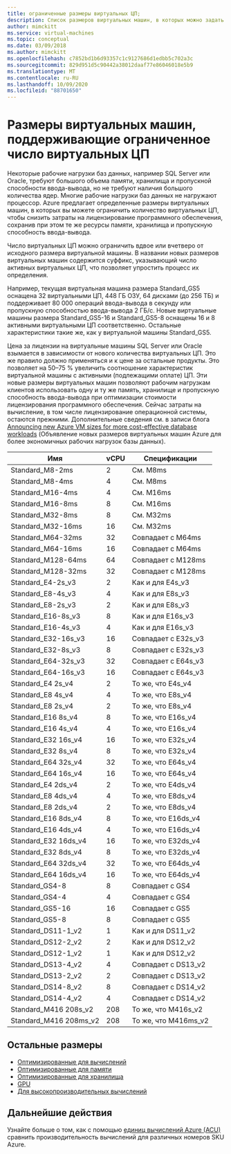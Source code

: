 ```yaml
---
title: ограниченные размеры виртуальных ЦП;
description: Список размеров виртуальных машин, в которых можно задать ограниченное число виртуальных ЦП.
author: mimckitt
ms.service: virtual-machines
ms.topic: conceptual
ms.date: 03/09/2018
ms.author: mimckitt
ms.openlocfilehash: c7852bd1b6d93357c1c9127686d1edbb5c702a3c
ms.sourcegitcommit: 829d951d5c90442a38012daaf77e86046018e5b9
ms.translationtype: MT
ms.contentlocale: ru-RU
ms.lasthandoff: 10/09/2020
ms.locfileid: "88701650"
---
```

# <a name="constrained-vcpu-capable-vm-sizes"></a>Размеры виртуальных машин, поддерживающие ограниченное число виртуальных ЦП

Некоторые рабочие нагрузки баз данных, например SQL Server или Oracle, требуют большого объема памяти, хранилища и пропускной способности ввода-вывода, но не требуют наличия большого количества ядер. Многие рабочие нагрузки баз данных не нагружают процессор. Azure предлагает определенные размеры виртуальных машин, в которых вы можете ограничить количество виртуальных ЦП, чтобы снизить затраты на лицензирование программного обеспечения, сохранив при этом те же ресурсы памяти, хранилища и пропускную способность ввода-вывода.

Число виртуальных ЦП можно ограничить вдвое или вчетверо от исходного размера виртуальной машины. В названии новых размеров виртуальных машин содержится суффикс, указывающий число активных виртуальных ЦП, что позволяет упростить процесс их определения.

Например, текущая виртуальная машина размера Standard_GS5 оснащена 32 виртуальными ЦП, 448 ГБ ОЗУ, 64 дисками (до 256 ТБ) и поддерживает 80 000 операций ввода-вывода в секунду или пропускную способностью ввода-вывода 2 ГБ/с. Новые виртуальные машины размера Standard_GS5-16 и Standard_GS5-8 оснащены 16 и 8 активными виртуальными ЦП соответственно. Остальные характеристики такие же, как у виртуальной машины Standard_GS5.

Цена за лицензии на виртуальные машины SQL Server или Oracle взымается в зависимости от нового количества виртуальных ЦП. Это же правило должно применяться и к цене за остальные продукты. Это позволяет на 50–75 % увеличить соотношение характеристик виртуальной машины с активными (подлежащими оплате) ЦП. Эти новые размеры виртуальных машин позволяют рабочим нагрузкам клиентов использовать одну и ту же память, хранилище и пропускную способность ввода-вывода при оптимизации стоимости лицензирования программного обеспечения. Сейчас затраты на вычисление, в том числе лицензирование операционной системы, остаются прежними. Дополнительные сведения см. в записи блога [Announcing new Azure VM sizes for more cost-effective database workloads](https://azure.microsoft.com/blog/announcing-new-azure-vm-sizes-for-more-cost-effective-database-workloads/) (Объявление новых размеров виртуальных машин Azure для более экономичных рабочих нагрузок базы данных).


| Имя                | vCPU | Спецификации           |
|---------------------|------|-----------------|
| Standard_M8-2ms     | 2    | См. M8ms    |
| Standard_M8-4ms     | 4    | См. M8ms    |
| Standard_M16-4ms    | 4    | См. M16ms   |
| Standard_M16-8ms    | 8    | См. M16ms   |
| Standard_M32-8ms    | 8    | См. M32ms   |
| Standard_M32-16ms   | 16   | См. M32ms   |
| Standard_M64-32ms   | 32   | Совпадает с M64ms   |
| Standard_M64-16ms   | 16   | Совпадает с M64ms   |
| Standard_M128-64ms  | 64   | Совпадает с M128ms  |
| Standard_M128-32ms  | 32   | Совпадает с M128ms  |
| Standard_E4-2s_v3   | 2    | Как и для E4s_v3  |
| Standard_E8-4s_v3   | 4    | Как и для E8s_v3  |
| Standard_E8-2s_v3   | 2    | Как и для E8s_v3  |
| Standard_E16-8s_v3  | 8    | Как и для E16s_v3 |
| Standard_E16-4s_v3  | 4    | Как и для E16s_v3 |
| Standard_E32-16s_v3 | 16   | Совпадает с E32s_v3 |
| Standard_E32-8s_v3  | 8    | Совпадает с E32s_v3 |
| Standard_E64-32s_v3 | 32   | Совпадает с E64s_v3 |
| Standard_E64-16s_v3 | 16   | Совпадает с E64s_v3 |
| Standard_E4 2s_v4   | 2    | То же, что E4s_v4  |
| Standard_E8 4s_v4   | 4    | То же, что E8s_v4  |
| Standard_E8 2s_v4   | 2    | То же, что E8s_v4  |
| Standard_E16 8s_v4  | 8    | То же, что E16s_v4 |
| Standard_E16 4s_v4  | 4    | То же, что E16s_v4 |
| Standard_E32 16s_v4 | 16   | То же, что E32s_v4 |
| Standard_E32 8s_v4  | 8    | То же, что E32s_v4 |
| Standard_E64 32s_v4 | 32   | То же, что E64s_v4 |
| Standard_E64 16s_v4 | 16   | То же, что E64s_v4 |
| Standard_E4 2ds_v4  | 2    | То же, что E4ds_v4 |
| Standard_E8 4ds_v4  | 4    | То же, что E8ds_v4 |
| Standard_E8 2ds_v4  | 2    | То же, что E8ds_v4 |
| Standard_E16 8ds_v4 | 8    | То же, что E16ds_v4|
| Standard_E16 4ds_v4 | 4    | То же, что E16ds_v4|
| Standard_E32 16ds_v4| 16   | То же, что E32ds_v4|
| Standard_E32 8ds_v4 | 8    | То же, что E32ds_v4|
| Standard_E64 32ds_v4| 32   | То же, что E64ds_v4|
| Standard_E64 16ds_v4| 16   | То же, что E64ds_v4|
| Standard_GS4-8      | 8    | Совпадает с GS4     |
| Standard_GS4-4      | 4    | Совпадает с GS4     |
| Standard_GS5-16     | 16   | Совпадает с GS5     |
| Standard_GS5-8      | 8    | Совпадает с GS5     |
| Standard_DS11-1_v2  | 1    | Как и для DS11_v2 |
| Standard_DS12-2_v2  | 2    | Как и для DS12_v2 |
| Standard_DS12-1_v2  | 1    | Как и для DS12_v2 |
| Standard_DS13-4_v2  | 4    | Совпадает с DS13_v2 |
| Standard_DS13-2_v2  | 2    | Совпадает с DS13_v2 |
| Standard_DS14-8_v2  | 8    | Совпадает с DS14_v2 |
| Standard_DS14-4_v2  | 4    | Совпадает с DS14_v2 |
| Standard_M416 208s_v2 | 208    | То же, что M416s_v2|
| Standard_M416 208ms_v2 | 208    | То же, что M416ms_v2 |

## <a name="other-sizes"></a>Остальные размеры
- [Оптимизированные для вычислений](./sizes-compute.md)
- [Оптимизированные для памяти](./sizes-memory.md)
- [Оптимизированные для хранилища](./sizes-storage.md)
- [GPU](./sizes-gpu.md)
- [Для высокопроизводительных вычислений](./sizes-hpc.md)

## <a name="next-steps"></a>Дальнейшие действия
Узнайте больше о том, как с помощью [единиц вычислений Azure (ACU)](./acu.md) сравнить производительность вычислений для различных номеров SKU Azure.
